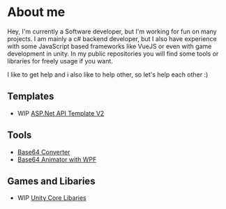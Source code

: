 # About me
Hey, I'm currently a Software developer, but I'm working for fun on many projects.
I am mainly a c# backend developer, but I also have experience with some JavaScript based frameworks like VueJS or even with game development in unity.
In my public repositories you will find some tools or libraries for freely usage if you want.

I like to get help and i also like to help other, so let's help each other :)

## Templates 
- WIP <a href="https://github.com/Dtejedor13/UniveralApi_V2">ASP.Net API Template V2</a>

## Tools 
- <a href="https://github.com/Dtejedor13/Base64Converter">Base64 Converter</a>
- <a href="https://github.com/Dtejedor13/Base64ToImageAnimator">Base64 Animator with WPF</a>

## Games and Libaries
- WIP  <a href="https://github.com/Dtejedor13/Unity_core_libs">Unity Core Libaries</a>
